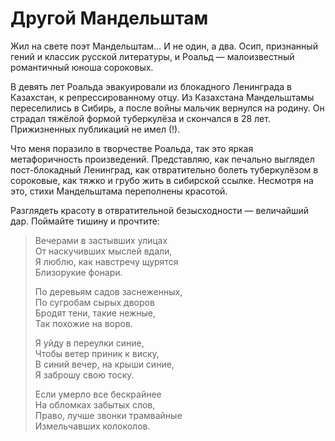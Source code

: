 
# Другой Мандельштам

Жил на свете поэт Мандельштам… И не один, а два. Осип, признанный гений и классик русской литературы, и Роальд — малоизвестный романтичный юноша сороковых.

В девять лет Роальда эвакуировали из блокадного Ленинграда в Казахстан, к репрессированному отцу. Из Казахстана Мандельштамы переселились в Сибирь, а после войны мальчик вернулся на родину. Он страдал тяжёлой формой туберкулёза и скончался в 28 лет. Прижизненных публикаций не имел (!).

Что меня поразило в творчестве Роальда, так это яркая метафоричность произведений. Представляю, как печально выглядел пост-блокадный Ленинград, как отвратительно болеть туберкулёзом в сороковые, как тяжко и грубо жить в сибирской ссылке. Несмотря на это, стихи Мандельштама переполнены красотой.

Разглядеть красоту в отвратительной безысходности — величайший дар. Поймайте тишину и прочтите:

> Вечерами в застывших улицах  
> От наскучивших мыслей вдали,  
> Я люблю, как навстречу щурятся  
> Близорукие фонари.  
> 
> По деревьям садов заснеженных,  
> По сугробам сырых дворов  
> Бродят тени, такие нежные,  
> Так похожие на воров.  
> 
> Я уйду в переулки синие,  
> Чтобы ветер приник к виску,  
> В синий вечер, на крыши синие,  
> Я заброшу свою тоску.  
> 
> Если умерло все бескрайнее  
> На обломках забытых слов,  
> Право, лучше звонки трамвайные  
> Измельчавших колоколов.